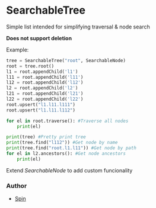 # SearchableTree


Simple list intended for simplifying traversal & node search

**Does not support deletion**

Example:
```python 
tree = SearchableTree("root", SearchableNode)
root = tree.root()
l1 = root.appendChild('l1')
l11 = root.appendChild('l11')
l12 = root.appendChild('l12')
l2 = root.appendChild('l2')
l21 = root.appendChild('l21')
l22 = root.appendChild('l22')
root.upsert("l1.l11.l111")
root.upsert("l1.l11.l112")

for el in root.traverse(): #Traverse all nodes
	print(el)

print(tree) #Pretty print tree
print(tree.find("l112")) #Get node by name
print(tree.find("root.l1.l11")) #Get node by path
for el in l2.ancestors(): #Get node ancestors
	print(el)
```

Extend *SearchableNode* to add custom funcionality

### Author
- [Spin](pnspin@gmail.com)
